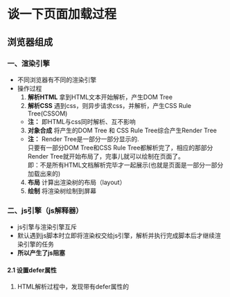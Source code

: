 # 谈一下页面加载过程
## 浏览器组成
### 一、渲染引擎
* 不同浏览器有不同的渲染引擎
* 操作过程
  1. **解析HTML** 拿到HTML文本开始解析，产生DOM Tree
  2. **解析CSS** 遇到css，则异步请求css，并解析，产生CSS Rule Tree(CSSOM)
  * **注：** 即HTML与css同时解析、互不影响
  3. **对象合成** 将产生的DOM Tree 和 CSS Rule Tree综合产生Render Tree
  * **注：** Render Tree是一部分一部分显示的.</br>只要有一部分DOM Tree和CSS Rule Tree都解析完了，相应的那部分Render Tree就开始布局了，完事儿就可以绘制在页面了。</br>即：不是所有HTML文档解析完毕才一起展示(也就是页面是一部分一部分加载出来的)
  4. **布局** 计算出渲染树的布局（layout）
  5. **绘制** 将渲染树绘制到屏幕
### 二、js引擎（js解释器）
* js引擎与渲染引擎互斥
* 默认遇到js脚本时立即将渲染权交给js引擎，解析并执行完成脚本后才继续渲染引擎的任务
* **所以产生了js阻塞**
#### 2.1 设置defer属性
1. HTML解析过程中，发现带有defer属性的<script>元素
2. 浏览器继续往下解析 HTML 网页
3. 同时，并行下载<script>元素加载的外部脚本
4. 浏览器完成解析 HTML 网页
5. 此时再回过头执行已经下载完成的js脚本
* **注：**  
   * defer可以**保证执行顺序**就是它们在页面上出现的顺序
   * 对于内置而不是加载外部脚本的script标签，以及动态生成的script标签，defer属性不起作用
   * 使用defer加载的外部脚本不应该使用document.write方法
#### 2.2 设置async属性
1. HTML 解析过程中，发现带有async属性的<script>标签
2. 浏览器继续往下解析 HTML 网页
3. 同时，并行下载<script>标签中的外部脚本
4. js脚本下载完成
5. 浏览器立刻暂停解析 HTML 网页，开始执行下载的js脚本
6. js脚本执行完毕，浏览器继续解析 HTML 网页
* **注：**  
   * async**无法保证脚本的执行顺序**
   * 对于内置script标签、以及动态生成的script标签，async属性也起作用
   * 使用async加载的外部脚本也不应该使用document.write方法
   * 当与defer属性同时存在时，async的优先级更高
#### 2.3 defer和async属性使用场景
1. 使用async —— 脚本之间没有依赖关系
2. 使用defer —— 脚本之间有依赖关系